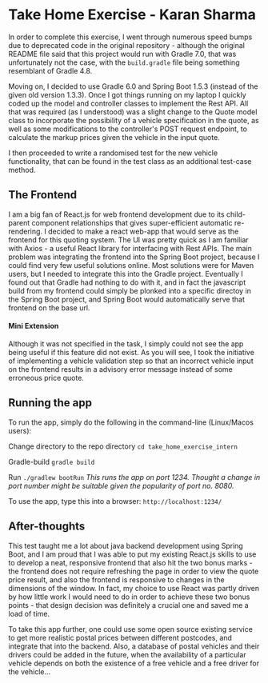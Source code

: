# Take Home Exercise - Karan Sharma

In order to complete this exercise, I went through numerous speed bumps due to deprecated code in the original repository - although the original README file said that this project would run with Gradle 7.0, that was unfortunately not the case, with the `build.gradle` file being something resemblant of Gradle 4.8.

Moving on, I decided to use Gradle 6.0 and Spring Boot 1.5.3 (instead of the given old version 1.3.3). Once I got things running on my laptop I quickly coded up the model and controller classes to implement the Rest API. All that was required (as I understood) was a slight change to the Quote model class to incorporate the possibility of a vehicle specification in the quote, as well as some modifications to the controller's POST request endpoint, to calculate the markup prices given the vehicle in the input quote.

I then proceeded to write a randomised test for the new vehicle functionality, that can be found in the test class as an additional test-case method.

## The Frontend

I am a big fan of React.js for web frontend development due to its child-parent component relationships that gives super-efficient automatic re-rendering. I decided to make a react web-app that would serve as the frontend for this quoting system. The UI was pretty quick as I am familiar with Axios - a useful React library for interfacing with Rest APIs. The main problem was integrating the frontend into the Spring Boot project, because I could find very few useful solutions online. Most solutions were for Maven users, but I needed to integrate this into the Gradle project. Eventually I found out that Gradle had nothing to do with it, and in fact the javascript build from my frontend could simply be plonked into a specific directoy in the Spring Boot project, and Spring Boot would automatically serve that frontend on the base url.

#### Mini Extension

Although it was not specified in the task, I simply could not see the app being useful if this feature did not exist. As you will see, I took the initiative of implementing a vehicle validation step so that an incorrect vehicle input on the frontend results in a advisory error message instead of some erroneous price quote.

## Running the app

To run the app, simply do the following in the command-line (Linux/Macos users):

Change directory to the repo directory
`cd take_home_exercise_intern`

Gradle-build
`gradle build`

Run
`./gradlew bootRun`
_This runs the app on port 1234. Thought a change in port number might be suitable given the popularity of port no. 8080._

To use the app, type this into a browser:
`http://localhost:1234/`

## After-thoughts

This test taught me a lot about java backend development using Spring Boot, and I am proud that I was able to put my existing React.js skills to use to develop a neat, responsive frontend that also hit the two bonus marks - the frontend does not require refreshing the page in order to view the quote price result, and also the frontend is responsive to changes in the dimensions of the window. In fact, my choice to use React was partly driven by how little work I would need to do in order to achieve these two bonus points - that design decision was definitely a crucial one and saved me a load of time.

To take this app further, one could use some open source existing service to get more realistic postal prices between different postcodes, and integrate that into the backend. Also, a database of postal vehicles and their drivers could be added in the future, when the availability of a particular vehicle depends on both the existence of a free vehicle and a free driver for the vehicle...
